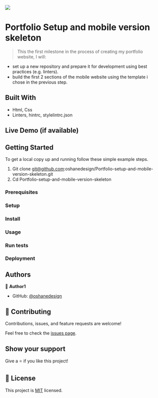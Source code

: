 ![](https://img.shields.io/badge/Microverse-blueviolet)

# Portfolio Setup and mobile version skeleton

> This the first milestone in the process of creating my portfolio website, I will:
- set up a new repository and prepare it for development using best practices (e.g. linters).
- build the first 2 sections of the mobile website using the template i chose in the previous step.


## Built With

- Html, Css
- Linters, hintrc, stylelintrc.json

## Live Demo (if available)




## Getting Started


To get a local copy up and running follow these simple example steps.

1. Git clone git@github.com:oshanedesign/Portfolio-setup-and-mobile-version-skeleton.git 
2. Cd Portfolio-setup-and-mobile-version-skeleton

### Prerequisites

### Setup

### Install

### Usage

### Run tests

### Deployment



## Authors

👤 **Author1**

- GitHub: [@oshanedesign](https://github.com/oshanedesign)


## 🤝 Contributing

Contributions, issues, and feature requests are welcome!

Feel free to check the [issues page](../../issues/).

## Show your support

Give a ⭐️ if you like this project!


## 📝 License

This project is [MIT](./MIT.md) licensed.
